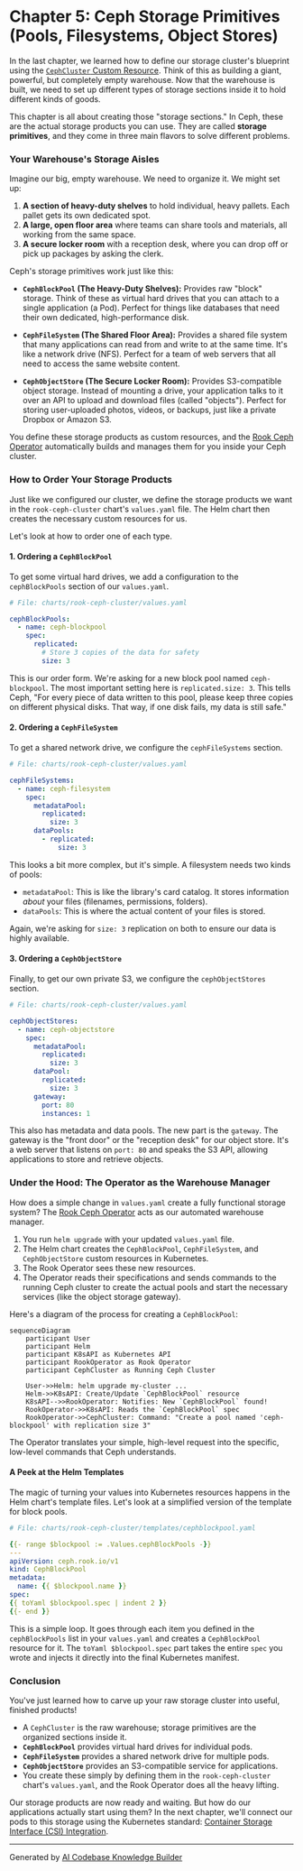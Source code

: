 # Chapter 5: Ceph Storage Primitives (Pools, Filesystems, Object Stores)

In the last chapter, we learned how to define our storage cluster's blueprint using the [`CephCluster` Custom Resource](04__cephcluster__custom_resource__.md). Think of this as building a giant, powerful, but completely empty warehouse. Now that the warehouse is built, we need to set up different types of storage sections inside it to hold different kinds of goods.

This chapter is all about creating those "storage sections." In Ceph, these are the actual storage products you can use. They are called **storage primitives**, and they come in three main flavors to solve different problems.

### Your Warehouse's Storage Aisles

Imagine our big, empty warehouse. We need to organize it. We might set up:
1.  **A section of heavy-duty shelves** to hold individual, heavy pallets. Each pallet gets its own dedicated spot.
2.  **A large, open floor area** where teams can share tools and materials, all working from the same space.
3.  **A secure locker room** with a reception desk, where you can drop off or pick up packages by asking the clerk.

Ceph's storage primitives work just like this:

*   **`CephBlockPool` (The Heavy-Duty Shelves):** Provides raw "block" storage. Think of these as virtual hard drives that you can attach to a single application (a Pod). Perfect for things like databases that need their own dedicated, high-performance disk.

*   **`CephFileSystem` (The Shared Floor Area):** Provides a shared file system that many applications can read from and write to at the same time. It's like a network drive (NFS). Perfect for a team of web servers that all need to access the same website content.

*   **`CephObjectStore` (The Secure Locker Room):** Provides S3-compatible object storage. Instead of mounting a drive, your application talks to it over an API to upload and download files (called "objects"). Perfect for storing user-uploaded photos, videos, or backups, just like a private Dropbox or Amazon S3.

You define these storage products as custom resources, and the [Rook Ceph Operator](03_rook_ceph_operator_.md) automatically builds and manages them for you inside your Ceph cluster.

### How to Order Your Storage Products

Just like we configured our cluster, we define the storage products we want in the `rook-ceph-cluster` chart's `values.yaml` file. The Helm chart then creates the necessary custom resources for us.

Let's look at how to order one of each type.

#### 1. Ordering a `CephBlockPool`

To get some virtual hard drives, we add a configuration to the `cephBlockPools` section of our `values.yaml`.

```yaml
# File: charts/rook-ceph-cluster/values.yaml

cephBlockPools:
  - name: ceph-blockpool
    spec:
      replicated:
        # Store 3 copies of the data for safety
        size: 3
```
This is our order form. We're asking for a new block pool named `ceph-blockpool`. The most important setting here is `replicated.size: 3`. This tells Ceph, "For every piece of data written to this pool, please keep three copies on different physical disks. That way, if one disk fails, my data is still safe."

#### 2. Ordering a `CephFileSystem`

To get a shared network drive, we configure the `cephFileSystems` section.

```yaml
# File: charts/rook-ceph-cluster/values.yaml

cephFileSystems:
  - name: ceph-filesystem
    spec:
      metadataPool:
        replicated:
          size: 3
      dataPools:
        - replicated:
            size: 3
```
This looks a bit more complex, but it's simple. A filesystem needs two kinds of pools:
*   `metadataPool`: This is like the library's card catalog. It stores information *about* your files (filenames, permissions, folders).
*   `dataPools`: This is where the actual content of your files is stored.

Again, we're asking for `size: 3` replication on both to ensure our data is highly available.

#### 3. Ordering a `CephObjectStore`

Finally, to get our own private S3, we configure the `cephObjectStores` section.

```yaml
# File: charts/rook-ceph-cluster/values.yaml

cephObjectStores:
  - name: ceph-objectstore
    spec:
      metadataPool:
        replicated:
          size: 3
      dataPool:
        replicated:
          size: 3
      gateway:
        port: 80
        instances: 1
```
This also has metadata and data pools. The new part is the `gateway`. The gateway is the "front door" or the "reception desk" for our object store. It's a web server that listens on `port: 80` and speaks the S3 API, allowing applications to store and retrieve objects.

### Under the Hood: The Operator as the Warehouse Manager

How does a simple change in `values.yaml` create a fully functional storage system? The [Rook Ceph Operator](03_rook_ceph_operator_.md) acts as our automated warehouse manager.

1.  You run `helm upgrade` with your updated `values.yaml` file.
2.  The Helm chart creates the `CephBlockPool`, `CephFileSystem`, and `CephObjectStore` custom resources in Kubernetes.
3.  The Rook Operator sees these new resources.
4.  The Operator reads their specifications and sends commands to the running Ceph cluster to create the actual pools and start the necessary services (like the object storage gateway).

Here's a diagram of the process for creating a `CephBlockPool`:

```mermaid
sequenceDiagram
    participant User
    participant Helm
    participant K8sAPI as Kubernetes API
    participant RookOperator as Rook Operator
    participant CephCluster as Running Ceph Cluster

    User->>Helm: helm upgrade my-cluster ...
    Helm->>K8sAPI: Create/Update `CephBlockPool` resource
    K8sAPI-->>RookOperator: Notifies: New `CephBlockPool` found!
    RookOperator->>K8sAPI: Reads the `CephBlockPool` spec
    RookOperator->>CephCluster: Command: "Create a pool named 'ceph-blockpool' with replication size 3"
```

The Operator translates your simple, high-level request into the specific, low-level commands that Ceph understands.

#### A Peek at the Helm Templates

The magic of turning your values into Kubernetes resources happens in the Helm chart's template files. Let's look at a simplified version of the template for block pools.

```yaml
# File: charts/rook-ceph-cluster/templates/cephblockpool.yaml

{{- range $blockpool := .Values.cephBlockPools -}}
---
apiVersion: ceph.rook.io/v1
kind: CephBlockPool
metadata:
  name: {{ $blockpool.name }}
spec:
{{ toYaml $blockpool.spec | indent 2 }}
{{- end }}
```
This is a simple loop. It goes through each item you defined in the `cephBlockPools` list in your `values.yaml` and creates a `CephBlockPool` resource for it. The `toYaml $blockpool.spec` part takes the entire `spec` you wrote and injects it directly into the final Kubernetes manifest.

### Conclusion

You've just learned how to carve up your raw storage cluster into useful, finished products!

*   A `CephCluster` is the raw warehouse; storage primitives are the organized sections inside it.
*   **`CephBlockPool`** provides virtual hard drives for individual pods.
*   **`CephFileSystem`** provides a shared network drive for multiple pods.
*   **`CephObjectStore`** provides an S3-compatible service for applications.
*   You create these simply by defining them in the `rook-ceph-cluster` chart's `values.yaml`, and the Rook Operator does all the heavy lifting.

Our storage products are now ready and waiting. But how do our applications actually start using them? In the next chapter, we'll connect our pods to this storage using the Kubernetes standard: [Container Storage Interface (CSI) Integration](06_container_storage_interface__csi__integration__.md).

---

Generated by [AI Codebase Knowledge Builder](https://github.com/The-Pocket/Tutorial-Codebase-Knowledge)